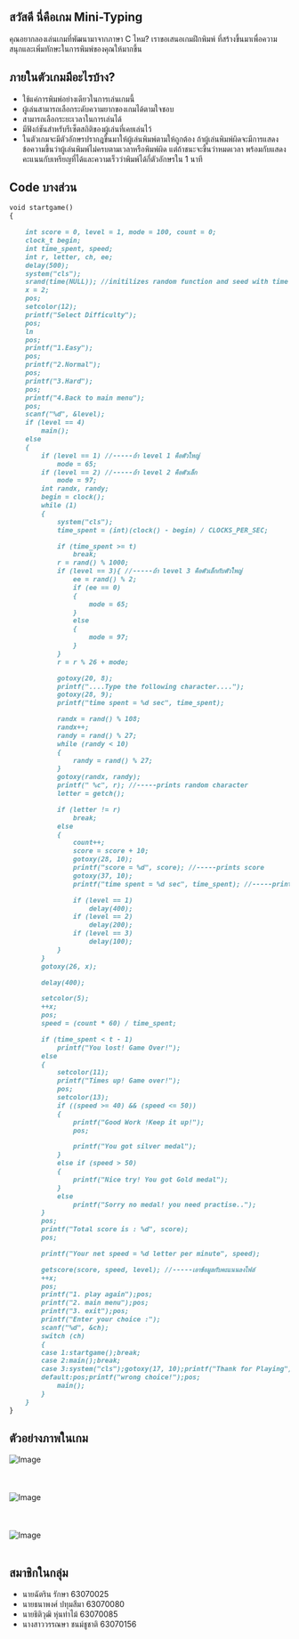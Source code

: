 ## **สวัสดี นี่คือเกม Mini-Typing**
คุณอยากลองเล่นเกมที่พัฒนามาจากภาษา C ไหม?
เราขอเสนอเกมฝึกพิมพ์ ที่สร้างขึ้นมาเพื่อความสนุกและเพิ่มทักษะในการพิมพ์ของคุณให้มากขึ้น

## **ภายในตัวเกมมีอะไรบ้าง?**
* ใช้แค่การพิมพ์อย่างเดียวในการเล่นเกมนี้
* ผู้เล่นสามารถเลือกระดับความยากของเกมได้ตามใจชอบ 
* สามารถเลือกระยะเวลาในการเล่นได้ 
* มีฟังก์ชันสำหรับรีเซ็ตสถิติของผู้เล่นที่เคยเล่นไว้ 
* ในตัวเกมจะมีตัวอักษรปรากฎขึ้นมาให้ผู้เล่นพิมพ์ตามให้ถูกต้อง ถ้าผู้เล่นพิมพ์ผิดจะมีการแสดงข้อความขึ้นว่าผู้เล่นพิมพ์ไม่ครบตามเวลาหรือพิมพ์ผิด 
แต่ถ้าชนะจะขึ้นว่าหมดเวลา พร้อมกับแสดงคะแนนกับเหรียญที่ได้และความเร็วว่าพิมพ์ได้กี่ตัวอักษรใน 1 นาที



## Code บางส่วน


```markdown
void startgame()
{

    int score = 0, level = 1, mode = 100, count = 0;
    clock_t begin;
    int time_spent, speed;
    int r, letter, ch, ee;
    delay(500);
    system("cls");
    srand(time(NULL)); //initilizes random function and seed with time
    x = 2;
    pos;
    setcolor(12);
    printf("Select Difficulty");
    pos;
    ln
    pos;
    printf("1.Easy");
    pos;
    printf("2.Normal");
    pos;
    printf("3.Hard");
    pos;
    printf("4.Back to main menu");
    pos;
    scanf("%d", &level);
    if (level == 4)
        main();
    else
    {
        if (level == 1) //-----ถ้า level 1 คือตัวใหญ่
            mode = 65;
        if (level == 2) //-----ถ้า level 2 คือตัวเล็ก
            mode = 97;
        int randx, randy;
        begin = clock();
        while (1)
        {
            system("cls");
            time_spent = (int)(clock() - begin) / CLOCKS_PER_SEC;

            if (time_spent >= t)
                break;
            r = rand() % 1000;
            if (level == 3){ //-----ถ้า level 3 คือตัวเล็กกับตัวใหญ่
                ee = rand() % 2;
                if (ee == 0)
                {
                    mode = 65;
                }
                else
                {
                    mode = 97;
                }
            }
            r = r % 26 + mode;

            gotoxy(20, 8);
            printf("....Type the following character....");
            gotoxy(28, 9);
            printf("time spent = %d sec", time_spent);

            randx = rand() % 108;
            randx++;
            randy = rand() % 27;
            while (randy < 10)
            {
                randy = rand() % 27;
            }
            gotoxy(randx, randy);
            printf(" %c", r); //-----prints random character
            letter = getch();

            if (letter != r)
                break;
            else
            {
                count++;
                score = score + 10;
                gotoxy(28, 10);
                printf("score = %d", score); //-----prints score
                gotoxy(37, 10);
                printf("time spent = %d sec", time_spent); //-----prints time spent during game

                if (level == 1)
                    delay(400);
                if (level == 2)
                    delay(200);
                if (level == 3)
                    delay(100);
            }
        }
        gotoxy(26, x);

        delay(400);

        setcolor(5);
        ++x;
        pos;
        speed = (count * 60) / time_spent;

        if (time_spent < t - 1)
            printf("You lost! Game Over!");
        else
        {
            setcolor(11);
            printf("Times up! Game over!");
            pos;
            setcolor(13);
            if ((speed >= 40) && (speed <= 50))
            {
                printf("Good Work !Keep it up!");
                pos;

                printf("You got silver medal");
            }
            else if (speed > 50)
            {
                printf("Nice try! You got Gold medal");
            }
            else
                printf("Sorry no medal! you need practise..");
        }
        pos;
        printf("Total score is : %d", score);
        pos;

        printf("Your net speed = %d letter per minute", speed);

        getscore(score, speed, level); //-----เอาข้อมูลกับคะแนนลงไฟล์
        ++x;
        pos;
        printf("1. play again");pos;
        printf("2. main menu");pos;
        printf("3. exit");pos;
        printf("Enter your choice :");
        scanf("%d", &ch);
        switch (ch)
        {
        case 1:startgame();break;
        case 2:main();break;
        case 3:system("cls");gotoxy(17, 10);printf("Thank for Playing");delay(1000);exit(1);
        default:pos;printf("wrong choice!");pos;
            main();
        }
    }
}
```
## **ตัวอย่างภาพในเกม**

![Image](https://cdn.discordapp.com/attachments/814903344803741728/843160109030572052/Main_menu.PNG)
<br /> <br />
<br /> <br />
![Image](https://cdn.discordapp.com/attachments/814903344803741728/843160112759177236/Select_Difficulty.PNG)
<br /> <br />
<br /> <br />
![Image](https://cdn.discordapp.com/attachments/814903344803741728/843162349270990848/Time_set.PNG)
<br /> <br />
## **สมาชิกในกลุ่ม**
* นายฉัตริน รักษา 63070025      
* นายธนาพงศ์ ปทุมสีมา 63070080
* นายธิติวุฒิ หุ่นท่าไม้ 63070085
* นางสาววรรณษา ชนม์ชูชาติ 63070156
